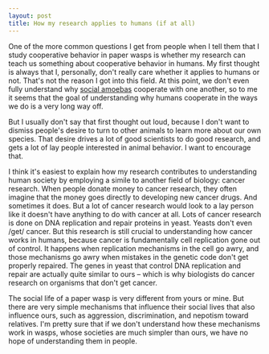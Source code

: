 ```yaml
---
layout: post
title: How my research applies to humans (if at all)
---
```


One of the more common questions I get from people when I tell them that I study cooperative behavior in paper wasps is whether my research
can teach us something about cooperative behavior in humans. My first thought is always that I, personally, don't really care whether it 
applies to humans or not. That's not the reason I got into this field. At this point, we don't even fully understand why [social amoebas](http://blogs.scientificamerican.com/compound-eye/starving-to-be-social-the-odd-life-of-dictyostelium-slime-molds/) cooperate
with one another, so to me it seems that the goal of understanding why humans cooperate in the ways we do is a very long way off.

But I usually don't say that first thought out loud, because I don't want to dismiss people's desire to turn to other animals to learn more
about our own species. That desire drives a lot of good scientists to do good research, and gets a lot of lay people interested in animal behavior.
I want to encourage that.

I think it's easiest to explain how my research contributes to understanding human society by employing a simile to another field of biology:
cancer research. When people donate money to cancer research, they often imagine that the money goes directly to developing new cancer drugs.
And sometimes it does. But a lot of cancer research would look to a lay person like it doesn't have anything to do with cancer at all. Lots of
cancer research is done on DNA replication and repair proteins in yeast. Yeasts don't even /get/ cancer. But this research is still crucial to
understanding how cancer works in humans, because cancer is fundamentally cell replication gone out of control. It happens when replication
mechanisms in the cell go awry, and those mechanisms go awry when mistakes in the genetic code don't get properly repaired. The genes in yeast
that control DNA replication and repair are actually quite similar to ours – which is why biologists do cancer research on organisms that don't
get cancer.

The social life of a paper wasp is very different from yours or mine. But there are very simple mechanisms that influence their social lives that
also influence ours, such as aggression, discrimination, and nepotism toward relatives. I'm pretty sure that if we don't understand how these 
mechanisms work in wasps, whose societies are much simpler than ours, we have no hope of understanding them in people. 
